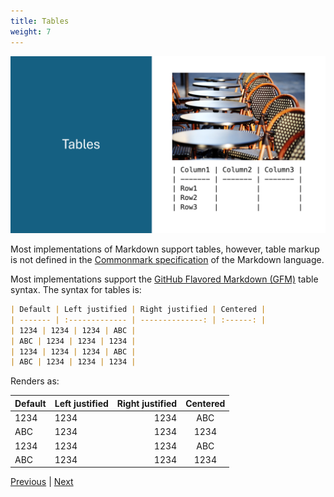```yaml
---
title: Tables
weight: 7
---
```


![Tables][05]

Most implementations of Markdown support tables, however, table markup is not defined in the
[Commonmark specification][04] of the Markdown language.

Most implementations support the [GitHub Flavored Markdown (GFM)][03] table syntax. The syntax for
tables is:

```markdown
| Default | Left justified | Right justified | Centered |
| ------- | :------------- | --------------: | :------: |
| 1234 | 1234 | 1234 | ABC |
| ABC | 1234 | 1234 | 1234 |
| 1234 | 1234 | 1234 | ABC |
| ABC | 1234 | 1234 | 1234 |
```

Renders as:

| Default | Left justified | Right justified | Centered |
| ------- | :------------- | --------------: | :------: |
| 1234    | 1234           |            1234 |   ABC    |
| ABC     | 1234           |            1234 |   1234   |
| 1234    | 1234           |            1234 |   ABC    |
| ABC     | 1234           |            1234 |   1234   |


[Previous][01] | [Next][02]

<!-- link references -->
[01]: ../slide6
[02]: ../slide8
[03]: https://github.github.com/gfm/
[04]: https://spec.commonmark.org/0.30/
[05]: slide7.png
